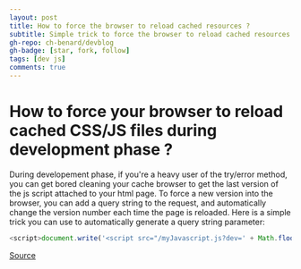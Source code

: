 ```yaml
---
layout: post
title: How to force the browser to reload cached resources ?
subtitle: Simple trick to force the browser to reload cached resources in development phase
gh-repo: ch-benard/devblog
gh-badge: [star, fork, follow]
tags: [dev js]
comments: true
---
```

# How to force your browser to reload cached CSS/JS files during development phase ?

During developement phase, if you're a heavy user of the try/error method, you can get bored cleaning your cache browser to get the last version of the js script attached to your html page. To force a new version into the browser, you can add a query string to the request, and automatically change the version number each time the page is reloaded. Here is a simple trick you can use to automatically generate a query string parameter:

```javascript
<script>document.write('<script src="/myJavascript.js?dev=' + Math.floor(Math.random() * 100) + '"\><\/script>');</script>
```
[Source](https://stackoverflow.com/questions/118884/how-to-force-the-browser-to-reload-cached-css-js-files)
